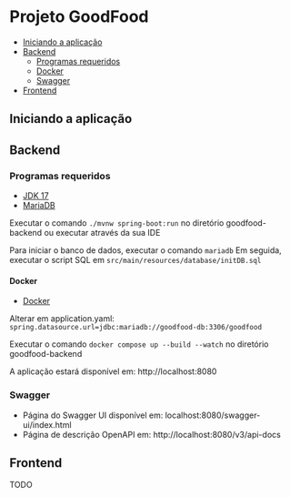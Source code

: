 # Projeto GoodFood

- [Iniciando a aplicação](#iniciando-a-aplicação)
- [Backend](#backend)
  - [Programas requeridos](#programas-requeridos)
  - [Docker](#docker)
  - [Swagger](#swagger)
- [Frontend](#frontend)

## Iniciando a aplicação

## Backend

### Programas requeridos

- [JDK 17](https://adoptium.net/temurin/releases/?arch=x64&package=jdk&version=17&os=any)
- [MariaDB](https://mariadb.org/download/?t=mariadb&p=mariadb&r=10.11.8&os=windows&cpu=x86_64&pkg=msi&mirror=fder)

Executar o comando `./mvnw spring-boot:run` no diretório goodfood-backend ou executar através da sua IDE

Para iniciar o banco de dados, executar o comando `mariadb`
Em seguida, executar o script SQL em `src/main/resources/database/initDB.sql`

#### Docker

- [Docker](https://docs.docker.com/get-docker/)

Alterar em application.yaml:
`spring.datasource.url=jdbc:mariadb://goodfood-db:3306/goodfood`

Executar o comando `docker compose up --build --watch` no diretório goodfood-backend

A aplicação estará disponível em: http://localhost:8080

### Swagger

- Página do Swagger UI disponível em: localhost:8080/swagger-ui/index.html
- Página de descrição OpenAPI em: http://localhost:8080/v3/api-docs

## Frontend

TODO
